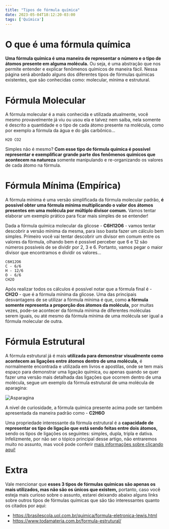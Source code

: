 ```yaml
---
title: "Tipos de fórmula química"
date: 2023-05-04T18:12:20-03:00
tags: ['Química']
---
```


# O que é uma fórmula química 

**Uma fórmula química é uma maneira de representar o número e o tipo de átomos presente em alguma molécula.** Ou seja, 
é uma abstração que nos permite entender e explicar fenômenos químicos de maneira fácil. Nessa página será abordado 
alguns dos diferentes tipos de fórmulas químicas existentes, que são conhecidas como: molecular, mínima e estrutural.

# Fórmula Molecular 

A fórmula molecular é a mais conhecida e utilizada atualmente, você mesmo provavelmente já viu ou usou ela e talvez nem saiba, 
nela somente é descrito a quantidade e o tipo de cada átomo presente na molécula, como por exemplo a fórmula da água e do gâs carbônico...

```
H2O	CO2
```

Simples não é mesmo? **Com esse tipo de fórmula química é possível representar e exemplificar grande parte dos fenômenos químicos 
que acontecem na natureza** somente manipulando e re-organizando os valores de cada átomo na fórmula.

# Fórmula Mínima (Empírica)

A fórmula mínima é uma versão simplificada da fórmula molecular padrão, **é possível obter uma fórmula mínima multiplicando o valor 
dos átomos presentes em uma molécula por múltiplo divisor comum.** Vamos tentar elaborar um exemplo prático para ficar mais simples de se entender!

Dada a fórmula química molecular da glicose - **C6H12O6** - vamos tentar descobrir a versão mínima da mesma, para isso basta fazer um cálculo bem 
simples. Primeiro você vai tentar descobrir um divisor em comum entre os valores da fórmula, olhando bem é possível perceber que 6 e 12 são números 
possíveis de se dividir por 2, 3 e 6. Portanto, vamos pegar o maior divisor que encontramos e dividir os valores...

```
C6H12O6
C - 6/6
H - 12/6
O - 6/6
CH2O

```

Após realizar todos os cálculos é possível notar que a fórmula final é - **CH2O** - que é a fórmula mínima da glicose. Uma 
das principais desvantagens de se utilizar a fórmula mínima é que, como **a fórmula somente representa a proporção dos átomos 
da molécula,** por muitas vezes, pode-se acontecer da fórmula mínima de diferentes moléculas serem iguais, ou até mesmo da 
fórmula mínima de uma molécula ser igual a fórmula molecular de outra.

# Fórmula Estrutural

A fórmula estrutural já é mais **utilizada para demonstrar visualmente como acontecem as ligações entre átomos dentro de uma molécula,** 
é normalmente encontrada e utilizada em livros e apostilas, onde se tem mais espaço para demonstrar uma ligação química, ou apenas 
quando se quer fazer uma versão mais detalhada das ligações que ocorrem dentro de uma molécula, segue um exemplo da fórmula estrutural 
de uma molécula de aparagina:

![Asparagina](https://upload.wikimedia.org/wikipedia/commons/1/17/L-Asparagine.png)

A nível de curiosidade, a fórmula química presente acima pode ser também apresentada da maneira padrão como - **C2H6O**

Uma propriedade interessante da fórmula estrutural é a **capacidade de representar os tipo de ligação que está sendo feitas entre 
dois átomos,** sendo os tipos de ligações os seguintes: simples, dupla, tripla e dativa. Infelizmente, por não ser o tópico principal 
desse artigo, não entraremos muito no assunto, mas vocẽ pode conferir [mais informações sobre clicando aqui!](/tags/química)

# Extra

Vale mencionar que **esses 3 tipos de fórmulas químicas são apenas os mais utilizados, mas não são os únicos que existem,** portanto, 
caso você esteja mais curioso sobre o assunto, estarei deixando abaixo alguns links sobre outros tipos de fórmulas químicas que são 
tão interessantes quanto os citados por aqui:

- https://brasilescola.uol.com.br/quimica/formula-eletronica-lewis.html
- https://www.todamateria.com.br/formula-estrutural/
